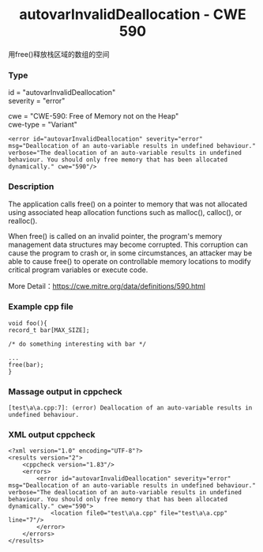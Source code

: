 # <center> autovarInvalidDeallocation - CWE 590

用free()释放栈区域的数组的空间

### Type

id = "autovarInvalidDeallocation"  
severity = "error"

cwe = "CWE-590: Free of Memory not on the Heap"  
cwe-type = "Variant"

    <error id="autovarInvalidDeallocation" severity="error" msg="Deallocation of an auto-variable results in undefined behaviour." verbose="The deallocation of an auto-variable results in undefined behaviour. You should only free memory that has been allocated dynamically." cwe="590"/>



### Description

The application calls free() on a pointer to memory that was not allocated using associated heap allocation functions such as malloc(), calloc(), or realloc().

When free() is called on an invalid pointer, the program's memory management data structures may become corrupted. This corruption can cause the program to crash or, in some circumstances, an attacker may be able to cause free() to operate on controllable memory locations to modify critical program variables or execute code.

More Detail：https://cwe.mitre.org/data/definitions/590.html  



### Example cpp file

	void foo(){
	record_t bar[MAX_SIZE];
	
	/* do something interesting with bar */ 
	
	...
	free(bar);
	}



### Massage output in cppcheck

	[test\a\a.cpp:7]: (error) Deallocation of an auto-variable results in undefined behaviour.



### XML output cppcheck
	
	<?xml version="1.0" encoding="UTF-8"?>
	<results version="2">
	    <cppcheck version="1.83"/>
	    <errors>
	        <error id="autovarInvalidDeallocation" severity="error" msg="Deallocation of an auto-variable results in undefined behaviour." verbose="The deallocation of an auto-variable results in undefined behaviour. You should only free memory that has been allocated dynamically." cwe="590">
	            <location file0="test\a\a.cpp" file="test\a\a.cpp" line="7"/>
	        </error>
	    </errors>
	</results>



